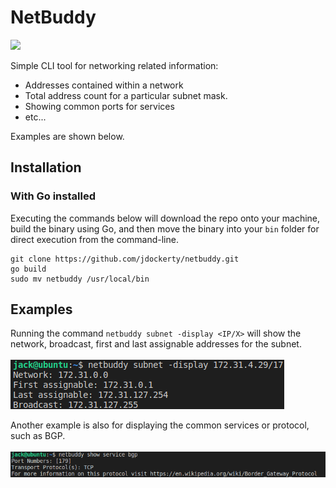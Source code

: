 # NetBuddy
<img src="https://travis-ci.com/jdockerty/netbuddy.svg?token=xPjFq5JeCTp415MsJdAD&branch=master">

Simple CLI tool for networking related information:
* Addresses contained within a network
* Total address count for a particular subnet mask.
* Showing common ports for services
* etc...

Examples are shown below.

## Installation

### With Go installed
Executing the commands below will download the repo onto your machine, build the binary using Go, and then move the binary into your `bin` folder for direct execution from the command-line.

```
git clone https://github.com/jdockerty/netbuddy.git
go build
sudo mv netbuddy /usr/local/bin
```

## Examples

Running the command `netbuddy subnet -display <IP/X>` will show the network, broadcast, first and last assignable addresses for the subnet. <br><br>
<img src="https://github.com/jdockerty/netbuddy/blob/master/READMEimages/displayExample.png">

Another example is also for displaying the common services or protocol, such as BGP. <br><br>
<img src="https://github.com/jdockerty/netbuddy/blob/master/READMEimages/showBGPExample.png">


